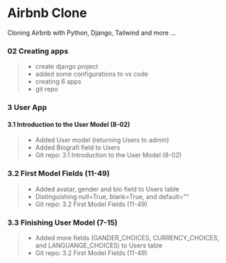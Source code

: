 # Airbnb Clone

Cloning Airbnb with Python, Django, Tailwind and more ...

### 02 Creating apps

> - create django project
> - added some configurations to vs code
> - creating 6 apps
> - git repo

### 3 User App

#### 3.1 Introduction to the User Model (8-02)

> - Added User model (returning Users to admin)
> - Added Biografi field to Users
> - Git repo: 3.1 Introduction to the User Model (8-02)

### 3.2 First Model Fields (11-49)

> - Added avatar, gender and bio field to Users table
> - Distinguishing null=True, blank=True, and default=""
> - Git repo: 3.2 First Model Fields (11-49)

### 3.3 Finishing User Model (7-15)

> - Added more fields (GANDER_CHOICES, CURRENCY_CHOICES, and LANGUANGE_CHOICES) to Users table
> - Git repo: 3.2 First Model Fields (11-49)

